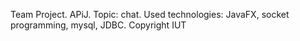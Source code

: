 Team Project. APiJ. Topic: chat. Used technologies: JavaFX, socket programming, mysql, JDBC. Copyright IUT

